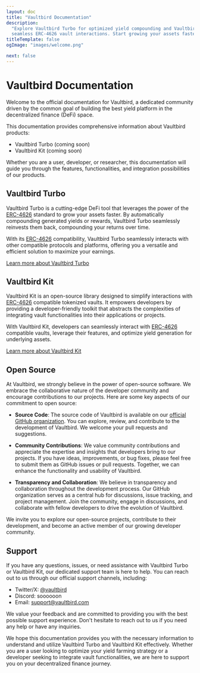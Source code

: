 ```yaml
---
layout: doc
title: "Vaultbird Documentation"
description:
  "Explore Vaultbird Turbo for optimized yield compounding and VaultbirdKit for
  seamless ERC-4626 vault interactions. Start growing your assets faster today!"
titleTemplate: false
ogImage: "images/welcome.png"

next: false
---
```


# Vaultbird Documentation

Welcome to the official documentation for Vaultbird, a dedicated community
driven by the common goal of building the best yield platform in the
decentralized finance (DeFi) space.

This documentation provides comprehensive information about Vaultbird products:

- Vaultbird Turbo (coming soon)
- Vaultbird Kit (coming soon)

Whether you are a user, developer, or researcher, this documentation will guide
you through the features, functionalities, and integration possibilities of our
products.

## Vaultbird Turbo

Vaultbird Turbo is a cutting-edge DeFi tool that leverages the power of the
[ERC-4626](https://erc4626.info) standard to grow your assets faster. By
automatically compounding generated yields or rewards, Vaultbird Turbo
seamlessly reinvests them back, compounding your returns over time.

With its [ERC-4626](https://erc4626.info) compatibility, Vaultbird Turbo
seamlessly interacts with other compatible protocols and platforms, offering you
a versatile and efficient solution to maximize your earnings.

[Learn more about Vaultbird Turbo](./turbo/introduction.md)

## Vaultbird Kit

Vaultbird Kit is an open-source library designed to simplify interactions with
[ERC-4626](https://erc4626.info) compatible tokenized vaults. It empowers
developers by providing a developer-friendly toolkit that abstracts the
complexities of integrating vault functionalities into their applications or
projects.

With Vaultbird Kit, developers can seamlessly interact with
[ERC-4626](https://erc4626.info) compatible vaults, leverage their features, and
optimize yield generation for underlying assets.

[Learn more about Vaultbird Kit](./kit/introduction.md)

## Open Source

At Vaultbird, we strongly believe in the power of open-source software. We
embrace the collaborative nature of the developer community and encourage
contributions to our projects. Here are some key aspects of our commitment to
open source:

- **Source Code**: The source code of Vaultbird is available on our
  [official GitHub organization](https://github.com/vaultbird). You can explore,
  review, and contribute to the development of Vaultbird. We welcome your pull
  requests and suggestions.

- **Community Contributions**: We value community contributions and appreciate
  the expertise and insights that developers bring to our projects. If you have
  ideas, improvements, or bug fixes, please feel free to submit them as GitHub
  issues or pull requests. Together, we can enhance the functionality and
  usability of Vaultbird.

- **Transparency and Collaboration**: We believe in transparency and
  collaboration throughout the development process. Our GitHub organization
  serves as a central hub for discussions, issue tracking, and project
  management. Join the community, engage in discussions, and collaborate with
  fellow developers to drive the evolution of Vaultbird.

We invite you to explore our open-source projects, contribute to their
development, and become an active member of our growing developer community.

## Support

If you have any questions, issues, or need assistance with Vaultbird Turbo or
Vaultbird Kit, our dedicated support team is here to help. You can reach out to
us through our official support channels, including:

- Twitter/X: [@vaultbird](https://x.com/vaultbird)
- Discord: soooooon
- Email: support@vaultbird.com

We value your feedback and are committed to providing you with the best possible
support experience. Don't hesitate to reach out to us if you need any help or
have any inquiries.

We hope this documentation provides you with the necessary information to
understand and utilize Vaultbird Turbo and Vaultbird Kit effectively. Whether
you are a user looking to optimize your yield farming strategy or a developer
seeking to integrate vault functionalities, we are here to support you on your
decentralized finance journey.
